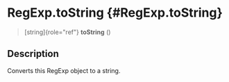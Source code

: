 RegExp.toString {#RegExp.toString}
===============

> [string]{role="ref"} **toString** ()

Description
-----------

Converts this RegExp object to a string.
